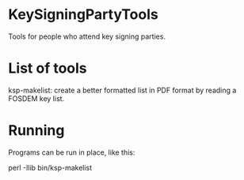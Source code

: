 KeySigningPartyTools
====================

Tools for people who attend key signing parties.


List of tools
=============

ksp-makelist: create a better formatted list in PDF format by reading
a FOSDEM key list.


Running
=======

Programs can be run in place, like this:

  perl -Ilib bin/ksp-makelist 


